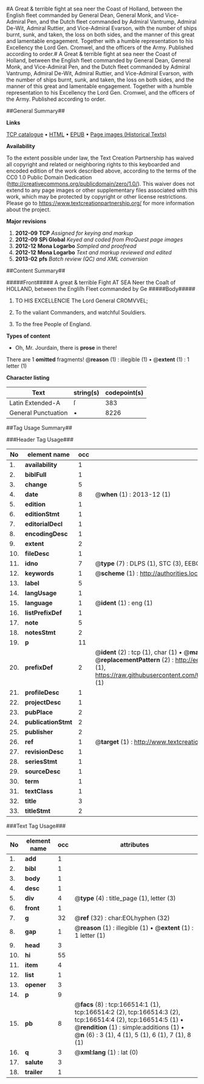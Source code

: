 #A Great & terrible fight at sea neer the Coast of Holland, between the English fleet commanded by General Dean, General Monk, and Vice-Admiral Pen, and the Dutch fleet commanded by Admiral Vantrump, Admiral De-Wit, Admiral Ruttier, and Vice-Admiral Evarson, with the number of ships burnt, sunk, and taken, the loss on both sides, and the manner of this great and lamentable engagement. Together with a humble representation to his Excellency the Lord Gen. Cromwel, and the officers of the Army. Published according to order.#
A Great & terrible fight at sea neer the Coast of Holland, between the English fleet commanded by General Dean, General Monk, and Vice-Admiral Pen, and the Dutch fleet commanded by Admiral Vantrump, Admiral De-Wit, Admiral Ruttier, and Vice-Admiral Evarson, with the number of ships burnt, sunk, and taken, the loss on both sides, and the manner of this great and lamentable engagement. Together with a humble representation to his Excellency the Lord Gen. Cromwel, and the officers of the Army. Published according to order.

##General Summary##

**Links**

[TCP catalogue](http://www.ota.ox.ac.uk/tcp/)  • 
[HTML](http://tei.it.ox.ac.uk/tcp/Texts-HTML/free/A85/A85578.html)  • 
[EPUB](http://tei.it.ox.ac.uk/tcp/Texts-EPUB/free/A85/A85578.epub) • 
[Page images (Historical Texts)](https://historicaltexts.jisc.ac.uk/eebo-99866143e)

**Availability**

To the extent possible under law, the Text Creation Partnership has waived all copyright and related or neighboring rights to this keyboarded and encoded edition of the work described above, according to the terms of the CC0 1.0 Public Domain Dedication (http://creativecommons.org/publicdomain/zero/1.0/). This waiver does not extend to any page images or other supplementary files associated with this work, which may be protected by copyright or other license restrictions. Please go to https://www.textcreationpartnership.org/ for more information about the project.

**Major revisions**

1. __2012-09__ __TCP__ *Assigned for keying and markup*
1. __2012-09__ __SPi Global__ *Keyed and coded from ProQuest page images*
1. __2012-12__ __Mona Logarbo__ *Sampled and proofread*
1. __2012-12__ __Mona Logarbo__ *Text and markup reviewed and edited*
1. __2013-02__ __pfs__ *Batch review (QC) and XML conversion*

##Content Summary##

#####Front#####
A great & terrible Fight AT SEA Neer the Coaſt of HOLLAND, between the Engliſh Fleet commanded by Ge
#####Body#####

1. TO HIS EXCELLENCIE The Lord General CROMVVEL;

1. To the valiant Commanders, and watchful Souldiers.

1. To the free People of England.

**Types of content**

  * Oh, Mr. Jourdain, there is **prose** in there!

There are 1 **omitted** fragments! 
 @__reason__ (1) : illegible (1)  •  @__extent__ (1) : 1 letter (1)

**Character listing**


|Text|string(s)|codepoint(s)|
|---|---|---|
|Latin Extended-A|ſ|383|
|General Punctuation|•|8226|

##Tag Usage Summary##

###Header Tag Usage###

|No|element name|occ|attributes|
|---|---|---|---|
|1.|__availability__|1||
|2.|__biblFull__|1||
|3.|__change__|5||
|4.|__date__|8| @__when__ (1) : 2013-12 (1)|
|5.|__edition__|1||
|6.|__editionStmt__|1||
|7.|__editorialDecl__|1||
|8.|__encodingDesc__|1||
|9.|__extent__|2||
|10.|__fileDesc__|1||
|11.|__idno__|7| @__type__ (7) : DLPS (1), STC (3), EEBO-CITATION (1), PROQUEST (1), VID (1)|
|12.|__keywords__|1| @__scheme__ (1) : http://authorities.loc.gov/ (1)|
|13.|__label__|5||
|14.|__langUsage__|1||
|15.|__language__|1| @__ident__ (1) : eng (1)|
|16.|__listPrefixDef__|1||
|17.|__note__|5||
|18.|__notesStmt__|2||
|19.|__p__|11||
|20.|__prefixDef__|2| @__ident__ (2) : tcp (1), char (1)  •  @__matchPattern__ (2) : ([0-9\-]+):([0-9IVX]+) (1), (.+) (1)  •  @__replacementPattern__ (2) : http://eebo.chadwyck.com/downloadtiff?vid=$1&page=$2 (1), https://raw.githubusercontent.com/textcreationpartnership/Texts/master/tcpchars.xml#$1 (1)|
|21.|__profileDesc__|1||
|22.|__projectDesc__|1||
|23.|__pubPlace__|2||
|24.|__publicationStmt__|2||
|25.|__publisher__|2||
|26.|__ref__|1| @__target__ (1) : http://www.textcreationpartnership.org/docs/. (1)|
|27.|__revisionDesc__|1||
|28.|__seriesStmt__|1||
|29.|__sourceDesc__|1||
|30.|__term__|1||
|31.|__textClass__|1||
|32.|__title__|3||
|33.|__titleStmt__|2||


###Text Tag Usage###

|No|element name|occ|attributes|
|---|---|---|---|
|1.|__add__|1||
|2.|__bibl__|1||
|3.|__body__|1||
|4.|__desc__|1||
|5.|__div__|4| @__type__ (4) : title_page (1), letter (3)|
|6.|__front__|1||
|7.|__g__|32| @__ref__ (32) : char:EOLhyphen (32)|
|8.|__gap__|1| @__reason__ (1) : illegible (1)  •  @__extent__ (1) : 1 letter (1)|
|9.|__head__|3||
|10.|__hi__|55||
|11.|__item__|4||
|12.|__list__|1||
|13.|__opener__|3||
|14.|__p__|9||
|15.|__pb__|8| @__facs__ (8) : tcp:166514:1 (1), tcp:166514:2 (2), tcp:166514:3 (2), tcp:166514:4 (2), tcp:166514:5 (1)  •  @__rendition__ (1) : simple:additions (1)  •  @__n__ (6) : 3 (1), 4 (1), 5 (1), 6 (1), 7 (1), 8 (1)|
|16.|__q__|3| @__xml:lang__ (1) : lat (0)|
|17.|__salute__|3||
|18.|__trailer__|1||

